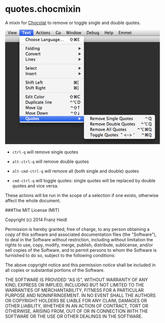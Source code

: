 # quotes.chocmixin

A mixin for [Chocolat](http://www.chocolatapp.com) to remove or toggle single and double quotes.

![quotes.chocmixin Screenshot](http://github.com/franzheidl/quotes.chocmixin/raw/master/screenshot/quotes-menu.png)


* `ctrl-q` will remove single quotes

* `alt-ctrl-q` will remove double quotes

* `alt-cmd-ctrl-q` will remove all (both single and double) quotes

* `cmd-ctrl-q` will toggle quotes: single quotes will be replaced by double quotes and vice versa.

These actions will be run in the scope of a selection if one exists, otherwise affect the whole document.


###The MIT License (MIT)


Copyright (c) 2014 Franz Heidl

Permission is hereby granted, free of charge, to any person obtaining a copy
of this software and associated documentation files (the "Software"), to deal
in the Software without restriction, including without limitation the rights
to use, copy, modify, merge, publish, distribute, sublicense, and/or sell
copies of the Software, and to permit persons to whom the Software is
furnished to do so, subject to the following conditions:

The above copyright notice and this permission notice shall be included in
all copies or substantial portions of the Software.

THE SOFTWARE IS PROVIDED "AS IS", WITHOUT WARRANTY OF ANY KIND, EXPRESS OR
IMPLIED, INCLUDING BUT NOT LIMITED TO THE WARRANTIES OF MERCHANTABILITY,
FITNESS FOR A PARTICULAR PURPOSE AND NONINFRINGEMENT. IN NO EVENT SHALL THE
AUTHORS OR COPYRIGHT HOLDERS BE LIABLE FOR ANY CLAIM, DAMAGES OR OTHER
LIABILITY, WHETHER IN AN ACTION OF CONTRACT, TORT OR OTHERWISE, ARISING FROM,
OUT OF OR IN CONNECTION WITH THE SOFTWARE OR THE USE OR OTHER DEALINGS IN
THE SOFTWARE.